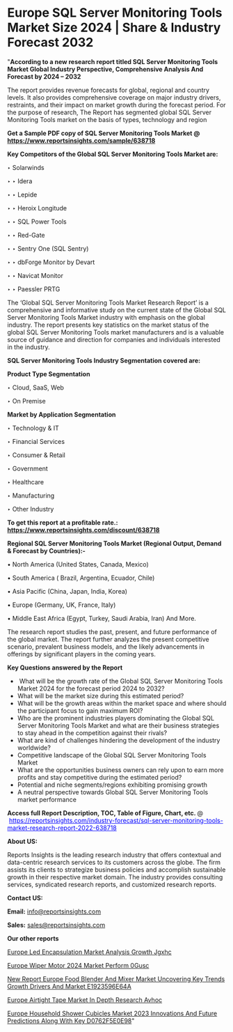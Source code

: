 # Europe SQL Server Monitoring Tools Market Size 2024 | Share & Industry Forecast 2032

"<strong>According to a new research report titled SQL Server Monitoring Tools Market Global Industry Perspective, Comprehensive Analysis And Forecast by 2024 – 2032</strong>

The report provides revenue forecasts for global, regional and country levels. It also provides comprehensive coverage on major industry drivers, restraints, and their impact on market growth during the forecast period. For the purpose of research, The Report has segmented global SQL Server Monitoring Tools market on the basis of types, technology and region

<strong>Get a Sample PDF copy of SQL Server Monitoring Tools Market </strong><strong>@<a href=https://www.reportsinsights.com/sample/638718 style=color:#0000ff;> https://www.reportsinsights.com/sample/638718</a></strong></font>

<strong>Key Competitors of the Global SQL Server Monitoring Tools Market are:</strong>

‣ Solarwinds

‣ 
‣ Idera

‣ 
‣ Lepide

‣ 
‣ Heroix Longitude

‣ 
‣ SQL Power Tools

‣ 
‣ Red-Gate

‣ 
‣ Sentry One (SQL Sentry)

‣ 
‣ dbForge Monitor by Devart

‣ 
‣ Navicat Monitor

‣ 
‣ Paessler PRTG

The ‘Global SQL Server Monitoring Tools Market Research Report’ is a comprehensive and informative study on the current state of the Global SQL Server Monitoring Tools Market industry with emphasis on the global industry. The report presents key statistics on the market status of the global SQL Server Monitoring Tools market manufacturers and is a valuable source of guidance and direction for companies and individuals interested in the industry.

<strong>SQL Server Monitoring Tools Industry Segmentation covered are:</strong>

<strong>Product Type Segmentation</strong>

‣    Cloud, SaaS, Web

‣ On Premise

<strong>Market by Application Segmentation</strong>

‣   Technology & IT

‣ Financial Services

‣ Consumer & Retail

‣ Government

‣ Healthcare

‣ Manufacturing

‣ Other Industry

<strong>To get this report at a profitable rate.: <a href=https://www.reportsinsights.com/discount/638718 style=color:#0000ff;>https://www.reportsinsights.com/discount/638718</a></strong></font>

<strong>Regional SQL Server Monitoring Tools Market (Regional Output, Demand &amp; Forecast by Countries):-</strong>

• North America (United States, Canada, Mexico)

• South America ( Brazil, Argentina, Ecuador, Chile)

• Asia Pacific (China, Japan, India, Korea)

• Europe (Germany, UK, France, Italy)

• Middle East Africa (Egypt, Turkey, Saudi Arabia, Iran) And More.

The research report studies the past, present, and future performance of the global market. The report further analyzes the present competitive scenario, prevalent business models, and the likely advancements in offerings by significant players in the coming years.

<strong>Key Questions answered by the Report</strong>
<ul>
  <li> What will be the growth rate of the Global SQL Server Monitoring Tools Market 2024 for the forecast period 2024 to 2032?</li>
  <li>What will be the market size during this estimated period?</li>
  <li>What will be the growth areas within the market space and where should the participant focus to gain maximum ROI?</li>
  <li>Who are the prominent industries players dominating the Global SQL Server Monitoring Tools Market and what are their business strategies to stay ahead in the competition against their rivals?</li>
  <li>What are kind of challenges hindering the development of the industry worldwide?</li>
  <li>Competitive landscape of the Global SQL Server Monitoring Tools Market</li>
  <li>What are the opportunities business owners can rely upon to earn more profits and stay competitive during the estimated period?</li>
  <li>Potential and niche segments/regions exhibiting promising growth</li>
  <li>A neutral perspective towards Global SQL Server Monitoring Tools market performance</li>
</ul>
<strong>Access full Report Description, TOC, Table of Figure, Chart, etc. </strong>@  <a href=https://reportsinsights.com/industry-forecast/sql-server-monitoring-tools-market-research-report-2022-638718 style=color:#0000ff;>https://reportsinsights.com/industry-forecast/sql-server-monitoring-tools-market-research-report-2022-638718</a></font>

<strong><strong>About US</strong>:</strong>

Reports Insights is the leading research industry that offers contextual and data-centric research services to its customers across the globe. The firm assists its clients to strategize business policies and accomplish sustainable growth in their respective market domain. The industry provides consulting services, syndicated research reports, and customized research reports.

<strong>Contact US:</strong>

<p class=""""><b>Email:</b> <a href=mailto:info@reportsinsights.com>info@reportsinsights.com</a></p>
<p class=""""><b>Sales:</b> <a href=mailto:sales@reportsinsights.com>sales@reportsinsights.com</a></p>

<strong>Our other reports</strong>

<a href=https://www.linkedin.com/pulse/europe-led-encapsulation-market-analysis-growth-jgxhc/>Europe Led Encapsulation Market Analysis Growth Jgxhc</a>

<a href=https://www.linkedin.com/pulse/europe-wiper-motor-2024-market-perform-0gusc/>Europe Wiper Motor 2024 Market Perform 0Gusc</a>

<a href=https://medium.com/@singhaakesh50/new-report-europe-food-blender-and-mixer-market-uncovering-key-trends-growth-drivers-and-market-e1923596e64a>New Report Europe Food Blender And Mixer Market Uncovering Key Trends Growth Drivers And Market E1923596E64A</a>

<a href=https://www.linkedin.com/pulse/europe-airtight-tape-market-in-depth-research-avhoc/>Europe Airtight Tape Market In Depth Research Avhoc</a>

<a href=https://medium.com/@a44223192/europe-household-shower-cubicles-market-2023-innovations-and-future-predictions-along-with-key-d0762f5e0e98>Europe Household Shower Cubicles Market 2023 Innovations And Future Predictions Along With Key D0762F5E0E98</a>"
